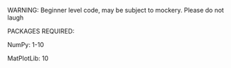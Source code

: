 WARNING: Beginner level code, may be subject to mockery. Please do not laugh


PACKAGES REQUIRED:

NumPy: 1-10

MatPlotLib: 10
